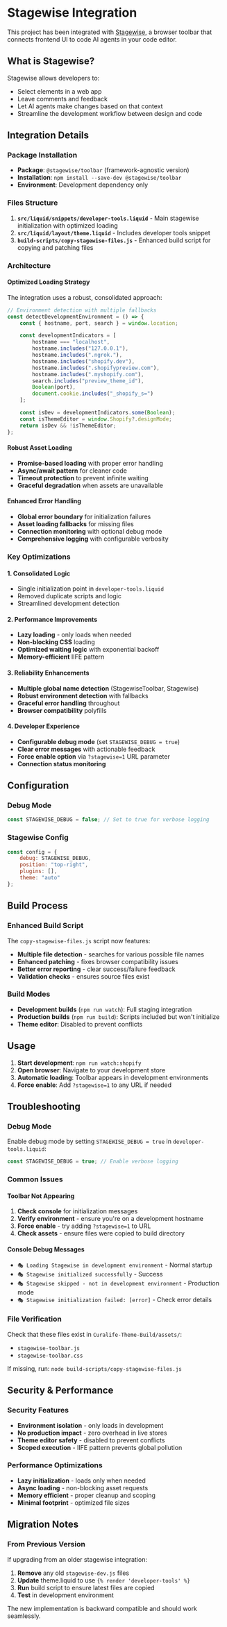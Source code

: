 # Stagewise Integration

This project has been integrated with [Stagewise](https://stagewise.dev), a browser toolbar that connects frontend UI to code AI agents in your code editor.

## What is Stagewise?

Stagewise allows developers to:

- Select elements in a web app
- Leave comments and feedback
- Let AI agents make changes based on that context
- Streamline the development workflow between design and code

## Integration Details

### Package Installation

- **Package**: `@stagewise/toolbar` (framework-agnostic version)
- **Installation**: `npm install --save-dev @stagewise/toolbar`
- **Environment**: Development dependency only

### Files Structure

1. **`src/liquid/snippets/developer-tools.liquid`** - Main stagewise initialization with optimized loading
2. **`src/liquid/layout/theme.liquid`** - Includes developer tools snippet
3. **`build-scripts/copy-stagewise-files.js`** - Enhanced build script for copying and patching files

### Architecture

#### Optimized Loading Strategy

The integration uses a robust, consolidated approach:

```javascript
// Environment detection with multiple fallbacks
const detectDevelopmentEnvironment = () => {
	const { hostname, port, search } = window.location;

	const developmentIndicators = [
		hostname === "localhost",
		hostname.includes("127.0.0.1"),
		hostname.includes(".ngrok."),
		hostname.includes("shopify.dev"),
		hostname.includes(".shopifypreview.com"),
		hostname.includes(".myshopify.com"),
		search.includes("preview_theme_id"),
		Boolean(port),
		document.cookie.includes("_shopify_s=")
	];

	const isDev = developmentIndicators.some(Boolean);
	const isThemeEditor = window.Shopify?.designMode;
	return isDev && !isThemeEditor;
};
```

#### Robust Asset Loading

- **Promise-based loading** with proper error handling
- **Async/await pattern** for cleaner code
- **Timeout protection** to prevent infinite waiting
- **Graceful degradation** when assets are unavailable

#### Enhanced Error Handling

- **Global error boundary** for initialization failures
- **Asset loading fallbacks** for missing files
- **Connection monitoring** with optional debug mode
- **Comprehensive logging** with configurable verbosity

### Key Optimizations

#### 1. Consolidated Logic

- Single initialization point in `developer-tools.liquid`
- Removed duplicate scripts and logic
- Streamlined development detection

#### 2. Performance Improvements

- **Lazy loading** - only loads when needed
- **Non-blocking CSS** loading
- **Optimized waiting logic** with exponential backoff
- **Memory-efficient** IIFE pattern

#### 3. Reliability Enhancements

- **Multiple global name detection** (StagewiseToolbar, Stagewise)
- **Robust environment detection** with fallbacks
- **Graceful error handling** throughout
- **Browser compatibility** polyfills

#### 4. Developer Experience

- **Configurable debug mode** (set `STAGEWISE_DEBUG = true`)
- **Clear error messages** with actionable feedback
- **Force enable option** via `?stagewise=1` URL parameter
- **Connection status monitoring**

## Configuration

### Debug Mode

```javascript
const STAGEWISE_DEBUG = false; // Set to true for verbose logging
```

### Stagewise Config

```javascript
const config = {
	debug: STAGEWISE_DEBUG,
	position: "top-right",
	plugins: [],
	theme: "auto"
};
```

## Build Process

### Enhanced Build Script

The `copy-stagewise-files.js` script now features:

- **Multiple file detection** - searches for various possible file names
- **Enhanced patching** - fixes browser compatibility issues
- **Better error reporting** - clear success/failure feedback
- **Validation checks** - ensures source files exist

### Build Modes

- **Development builds** (`npm run watch`): Full staging integration
- **Production builds** (`npm run build`): Scripts included but won't initialize
- **Theme editor**: Disabled to prevent conflicts

## Usage

1. **Start development**: `npm run watch:shopify`
2. **Open browser**: Navigate to your development store
3. **Automatic loading**: Toolbar appears in development environments
4. **Force enable**: Add `?stagewise=1` to any URL if needed

## Troubleshooting

### Debug Mode

Enable debug mode by setting `STAGEWISE_DEBUG = true` in `developer-tools.liquid`:

```javascript
const STAGEWISE_DEBUG = true; // Enable verbose logging
```

### Common Issues

#### Toolbar Not Appearing

1. **Check console** for initialization messages
2. **Verify environment** - ensure you're on a development hostname
3. **Force enable** - try adding `?stagewise=1` to URL
4. **Check assets** - ensure files were copied to build directory

#### Console Debug Messages

- `🎭 Loading Stagewise in development environment` - Normal startup
- `🎭 Stagewise initialized successfully` - Success
- `🎭 Stagewise skipped - not in development environment` - Production mode
- `🎭 Stagewise initialization failed: [error]` - Check error details

### File Verification

Check that these files exist in `Curalife-Theme-Build/assets/`:

- `stagewise-toolbar.js`
- `stagewise-toolbar.css`

If missing, run: `node build-scripts/copy-stagewise-files.js`

## Security & Performance

### Security Features

- **Environment isolation** - only loads in development
- **No production impact** - zero overhead in live stores
- **Theme editor safety** - disabled to prevent conflicts
- **Scoped execution** - IIFE pattern prevents global pollution

### Performance Optimizations

- **Lazy initialization** - loads only when needed
- **Async loading** - non-blocking asset requests
- **Memory efficient** - proper cleanup and scoping
- **Minimal footprint** - optimized file sizes

## Migration Notes

### From Previous Version

If upgrading from an older stagewise integration:

1. **Remove** any old `stagewise-dev.js` files
2. **Update** theme.liquid to use `{% render 'developer-tools' %}`
3. **Run** build script to ensure latest files are copied
4. **Test** in development environment

The new implementation is backward compatible and should work seamlessly.
